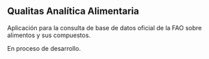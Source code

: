 ## Qualitas Analítica Alimentaria
Aplicación para la consulta de base de datos oficial de la FAO sobre alimentos y sus compuestos.

En proceso de desarrollo.